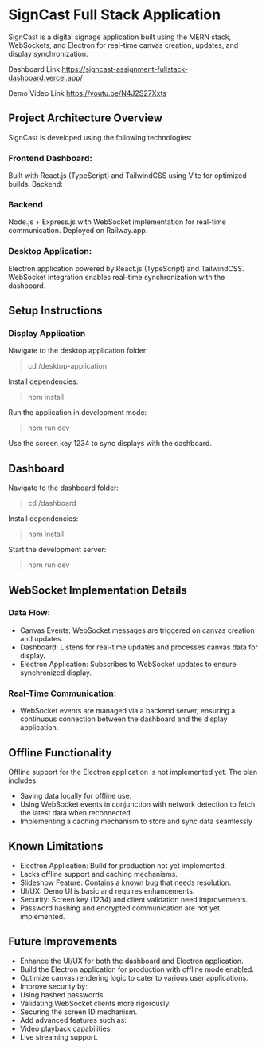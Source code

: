 # SignCast Full Stack Application

SignCast is a digital signage application built using the MERN stack, WebSockets, and Electron for real-time canvas creation, updates, and display synchronization.

Dashboard Link
https://signcast-assignment-fullstack-dashboard.vercel.app/

Demo Video Link
https://youtu.be/N4J2S27Xxts


## Project Architecture Overview
SignCast is developed using the following technologies:

### Frontend Dashboard:
Built with React.js (TypeScript) and TailwindCSS using Vite for optimized builds.
Backend:

### Backend 
Node.js + Express.js with WebSocket implementation for real-time communication.
Deployed on Railway.app.

### Desktop Application:
Electron application powered by React.js (TypeScript) and TailwindCSS.
WebSocket integration enables real-time synchronization with the dashboard.

## Setup Instructions

### Display Application

Navigate to the desktop application folder:
> cd /desktop-application  

Install dependencies:
> npm install  

Run the application in development mode:
> npm run dev  

Use the screen key 1234 to sync displays with the dashboard.


## Dashboard

Navigate to the dashboard folder:
> cd /dashboard  

Install dependencies:
> npm install  

Start the development server:
> npm run dev  


## WebSocket Implementation Details

### Data Flow:
- Canvas Events: WebSocket messages are triggered on canvas creation and updates.
- Dashboard: Listens for real-time updates and processes canvas data for display.
- Electron Application: Subscribes to WebSocket updates to ensure synchronized display.

### Real-Time Communication:
- WebSocket events are managed via a backend server, ensuring a continuous connection between the dashboard and the display application.

## Offline Functionality
Offline support for the Electron application is not implemented yet. The plan includes:

- Saving data locally for offline use.
- Using WebSocket events in conjunction with network detection to fetch the latest data when reconnected.
- Implementing a caching mechanism to store and sync data seamlessly

## Known Limitations
- Electron Application: Build for production not yet implemented.
- Lacks offline support and caching mechanisms.
- Slideshow Feature: Contains a known bug that needs resolution.
- UI/UX: Demo UI is basic and requires enhancements.
- Security: Screen key (1234) and client validation need improvements.
- Password hashing and encrypted communication are not yet implemented.

## Future Improvements
- Enhance the UI/UX for both the dashboard and Electron application.
- Build the Electron application for production with offline mode enabled.
- Optimize canvas rendering logic to cater to various user applications.
- Improve security by:
- Using hashed passwords.
- Validating WebSocket clients more rigorously.
- Securing the screen ID mechanism.
- Add advanced features such as:
- Video playback capabilities.
- Live streaming support.
